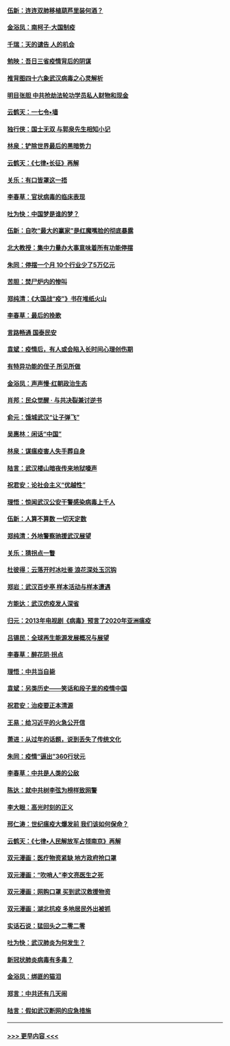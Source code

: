 #### [伍新：连连双肺移植葫芦里装何酒？](../pages/nsc993/n11913667.md?t=03050202) 
#### [金浴凤：南柯子·大国制疫](../pages/nsc993/n11913657.md?t=03050202) 
#### [千瑞：天的谴告  人的机会](../pages/nsc993/n11913309.md?t=03050202) 
#### [勉映：吾日三省疫情背后的阴谋](../pages/nsc993/n11913079.md?t=03050202) 
#### [推背图四十六象武汉病毒之心灵解析](../pages/nsc993/n11911761.md?t=03050202) 
#### [明目张胆 中共抢劫法轮功学员私人财物和现金](../pages/nsc993/n11910262.md?t=03050202) 
#### [云鹤天：一七令▪墙](../pages/nsc993/n11910627.md?t=03050202) 
#### [独行侠：国士无双 与郭泉先生相知小记](../pages/nsc993/n11910613.md?t=03050202) 
#### [林泉：铲除世界最后的黑暗势力](../pages/nsc993/n11909320.md?t=03050202) 
#### [云鹤天：《七律▪长征》再解](../pages/nsc993/n11909327.md?t=03050202) 
#### [关乐：有口皆罩这一捂](../pages/nsc993/n11908393.md?t=03050202) 
#### [李春草：官状病毒的临床表现](../pages/nsc993/n11908339.md?t=03050202) 
#### [吐为快：中国梦是谁的梦？](../pages/nsc993/n11906564.md?t=03050202) 
#### [伍新：自吹“最大的赢家”是红魔嘴脸的彻底暴露](../pages/nsc993/n11906407.md?t=03050202) 
#### [北大教授：集中力量办大事意味着所有功能停摆](../pages/nsc993/n11904800.md?t=03050202) 
#### [朱同：停摆一个月 10个行业少了5万亿元](../pages/nsc993/n11904498.md?t=03050202) 
#### [苦胆：焚尸炉内的惨叫](../pages/nsc993/n11904479.md?t=03050202) 
#### [郑纯清：《大国战“疫”》书在堆纸火山](../pages/nsc993/n11904450.md?t=03050202) 
#### [李春草：最后的挽歌](../pages/nsc993/n11904441.md?t=03050202) 
#### [言路畅通 国泰民安](../pages/nsc993/n11904222.md?t=03050202) 
#### [袁斌：疫情后，有人或会陷入长时间心理创伤期](../pages/nsc993/n11901514.md?t=03050202) 
#### [有特异功能的侄子 所见所做](../pages/nsc993/n11901154.md?t=03050202) 
#### [金浴凤：声声慢‧红朝政治生态](../pages/nsc993/n11899553.md?t=03050202) 
#### [肖邦：民众觉醒 · 与共决裂兼讨逆书](../pages/nsc993/n11898435.md?t=03050202) 
#### [俞元：饿城武汉“让子弹飞”](../pages/nsc993/n11898344.md?t=03050202) 
#### [吴惠林：闲话“中国”](../pages/nsc993/n11898182.md?t=03050202) 
#### [林泉：谋瘟疫害人失手葬自身](../pages/nsc993/n11897892.md?t=03050202) 
#### [陆言：武汉楼山暗夜传来地狱嚎声](../pages/nsc993/n11897033.md?t=03050202) 
#### [祝君安：论社会主义“优越性”](../pages/nsc993/n11897005.md?t=03050202) 
#### [理悟：惊闻武汉公安干警感染病毒上千人](../pages/nsc993/n11896947.md?t=03050202) 
#### [伍新：人算不算数 一切天定数](../pages/nsc993/n11893372.md?t=03050202) 
#### [郑纯清：外地警察驰援武汉展望](../pages/nsc993/n11893115.md?t=03050202) 
#### [关乐：猜拐点一瞥](../pages/nsc993/n11893020.md?t=03050202) 
#### [杜彼得：云落开时冰吐鉴 浪花深处玉沉钩](../pages/nsc993/n11892107.md?t=03050202) 
#### [郑岩：武汉百步亭 样本活动与样本遭遇](../pages/nsc993/n11892310.md?t=03050202) 
#### [方能达：武汉疠疫发人深省](../pages/nsc993/n11891376.md?t=03050202) 
#### [归元：2013年电视剧《病毒》预言了2020年亚洲瘟疫](../pages/nsc993/n11891126.md?t=03050202) 
#### [吕锡民：全球再生能源发展概况与展望](../pages/nsc993/n11890613.md?t=03050202) 
#### [李春草：醉花阴·拐点](../pages/nsc993/n11890567.md?t=03050202) 
#### [理悟：中共当自毙](../pages/nsc993/n11890559.md?t=03050202) 
#### [袁斌：另类历史——笑话和段子里的疫情中国](../pages/nsc993/n11889243.md?t=03050202) 
#### [祝君安：治疫要正本清源](../pages/nsc993/n11889085.md?t=03050202) 
#### [王易：给习近平的火急公开信](../pages/nsc993/n11888225.md?t=03050202) 
#### [萧进：从过年的话题，说到丢失了传统文化](../pages/nsc993/n11887732.md?t=03050202) 
#### [朱同：疫情“逼出”360行状元](../pages/nsc993/n11887678.md?t=03050202) 
#### [李春草：中共是人类的公敌](../pages/nsc993/n11887656.md?t=03050202) 
#### [陈达：就中共树李弦为榜样致网警](../pages/nsc993/n11887625.md?t=03050202) 
#### [李大眼：高光时刻的正义](../pages/nsc993/n11887585.md?t=03050202) 
#### [邢仁涛：世纪瘟疫大爆发前 我们该如何保命？](../pages/nsc993/n11887535.md?t=03050202) 
#### [云鹤天：《七律▪人民解放军占领南京》再解](../pages/nsc993/n11887524.md?t=03050202) 
#### [双元漫画：医疗物资紧缺 地方政府抢口罩](../pages/nsc993/n11884744.md?t=03050202) 
#### [双元漫画：“吹哨人”李文亮医生之死](../pages/nsc993/n11884705.md?t=03050202) 
#### [双元漫画：网购口罩 买到武汉救援物资](../pages/nsc993/n11884670.md?t=03050202) 
#### [双元漫画：湖北抗疫 多地居民外出被抓](../pages/nsc993/n11884643.md?t=03050202) 
#### [实话石说：猛回头之二零二零](../pages/nsc993/n11883968.md?t=03050202) 
#### [吐为快：武汉肺炎为何发生？](../pages/nsc993/n11882180.md?t=03050202) 
#### [新冠状肺炎病毒有多毒？](../pages/nsc993/n11881790.md?t=03050202) 
#### [金浴凤：绑匪的猫泪](../pages/nsc993/n11880664.md?t=03050202) 
#### [郑言：中共还有几天闹](../pages/nsc993/n11880645.md?t=03050202) 
#### [陆言：假如武汉断网的应急措施](../pages/nsc993/n11880619.md?t=03050202) 

----
#### [ >>> 更早内容 <<< ](../indexes/nsc993-earlier.md)

